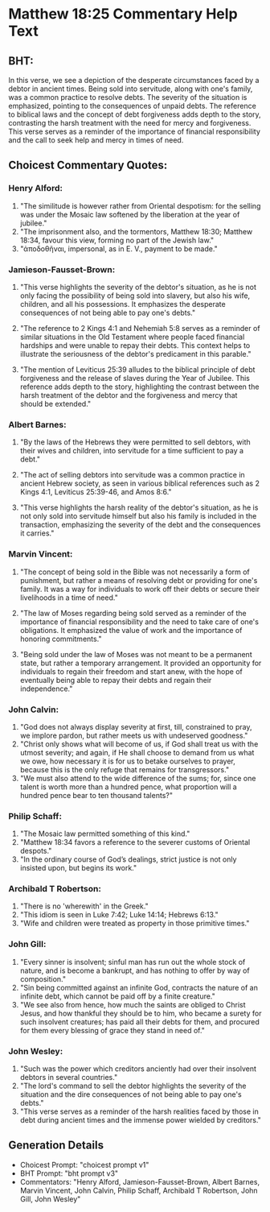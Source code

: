 # Matthew 18:25 Commentary Help Text

## BHT:
In this verse, we see a depiction of the desperate circumstances faced by a debtor in ancient times. Being sold into servitude, along with one's family, was a common practice to resolve debts. The severity of the situation is emphasized, pointing to the consequences of unpaid debts. The reference to biblical laws and the concept of debt forgiveness adds depth to the story, contrasting the harsh treatment with the need for mercy and forgiveness. This verse serves as a reminder of the importance of financial responsibility and the call to seek help and mercy in times of need.

## Choicest Commentary Quotes:
### Henry Alford:
1. "The similitude is however rather from Oriental despotism: for the selling was under the Mosaic law softened by the liberation at the year of jubilee."
2. "The imprisonment also, and the tormentors, Matthew 18:30; Matthew 18:34, favour this view, forming no part of the Jewish law."
3. "ἀποδοθῆναι, impersonal, as in E. V., payment to be made."

### Jamieson-Fausset-Brown:
1. "This verse highlights the severity of the debtor's situation, as he is not only facing the possibility of being sold into slavery, but also his wife, children, and all his possessions. It emphasizes the desperate consequences of not being able to pay one's debts." 

2. "The reference to 2 Kings 4:1 and Nehemiah 5:8 serves as a reminder of similar situations in the Old Testament where people faced financial hardships and were unable to repay their debts. This context helps to illustrate the seriousness of the debtor's predicament in this parable." 

3. "The mention of Leviticus 25:39 alludes to the biblical principle of debt forgiveness and the release of slaves during the Year of Jubilee. This reference adds depth to the story, highlighting the contrast between the harsh treatment of the debtor and the forgiveness and mercy that should be extended."

### Albert Barnes:
1. "By the laws of the Hebrews they were permitted to sell debtors, with their wives and children, into servitude for a time sufficient to pay a debt." 

2. "The act of selling debtors into servitude was a common practice in ancient Hebrew society, as seen in various biblical references such as 2 Kings 4:1, Leviticus 25:39-46, and Amos 8:6."

3. "This verse highlights the harsh reality of the debtor's situation, as he is not only sold into servitude himself but also his family is included in the transaction, emphasizing the severity of the debt and the consequences it carries."

### Marvin Vincent:
1. "The concept of being sold in the Bible was not necessarily a form of punishment, but rather a means of resolving debt or providing for one's family. It was a way for individuals to work off their debts or secure their livelihoods in a time of need." 

2. "The law of Moses regarding being sold served as a reminder of the importance of financial responsibility and the need to take care of one's obligations. It emphasized the value of work and the importance of honoring commitments." 

3. "Being sold under the law of Moses was not meant to be a permanent state, but rather a temporary arrangement. It provided an opportunity for individuals to regain their freedom and start anew, with the hope of eventually being able to repay their debts and regain their independence."

### John Calvin:
1. "God does not always display severity at first, till, constrained to pray, we implore pardon, but rather meets us with undeserved goodness."
2. "Christ only shows what will become of us, if God shall treat us with the utmost severity; and again, if He shall choose to demand from us what we owe, how necessary it is for us to betake ourselves to prayer, because this is the only refuge that remains for transgressors."
3. "We must also attend to the wide difference of the sums; for, since one talent is worth more than a hundred pence, what proportion will a hundred pence bear to ten thousand talents?"

### Philip Schaff:
1. "The Mosaic law permitted something of this kind."
2. "Matthew 18:34 favors a reference to the severer customs of Oriental despots."
3. "In the ordinary course of God’s dealings, strict justice is not only insisted upon, but begins its work."

### Archibald T Robertson:
1. "There is no 'wherewith' in the Greek." 
2. "This idiom is seen in Luke 7:42; Luke 14:14; Hebrews 6:13." 
3. "Wife and children were treated as property in those primitive times."

### John Gill:
1. "Every sinner is insolvent; sinful man has run out the whole stock of nature, and is become a bankrupt, and has nothing to offer by way of composition."
2. "Sin being committed against an infinite God, contracts the nature of an infinite debt, which cannot be paid off by a finite creature."
3. "We see also from hence, how much the saints are obliged to Christ Jesus, and how thankful they should be to him, who became a surety for such insolvent creatures; has paid all their debts for them, and procured for them every blessing of grace they stand in need of."

### John Wesley:
1. "Such was the power which creditors anciently had over their insolvent debtors in several countries."
2. "The lord's command to sell the debtor highlights the severity of the situation and the dire consequences of not being able to pay one's debts."
3. "This verse serves as a reminder of the harsh realities faced by those in debt during ancient times and the immense power wielded by creditors."


## Generation Details
- Choicest Prompt: "choicest prompt v1"
- BHT Prompt: "bht prompt v3"
- Commentators: "Henry Alford, Jamieson-Fausset-Brown, Albert Barnes, Marvin Vincent, John Calvin, Philip Schaff, Archibald T Robertson, John Gill, John Wesley"
